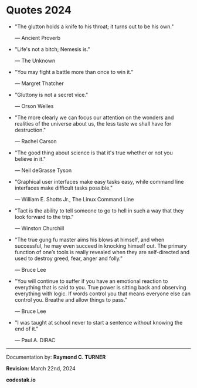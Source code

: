 # Quotes 2024

* "The glutton holds a knife to his throat; it turns out to be his own."

    ― Ancient Proverb

* "Life's not a bitch; Nemesis is."

    ― The Unknown

* "You may fight a battle more than once to win it."

    ― Margret Thatcher

* "Gluttony is not a secret vice."

    ― Orson Welles

* "The more clearly we can focus our attention on the wonders and realities of the universe about us, the less taste we shall have for destruction."

    ― Rachel Carson

* "The good thing about science is that it's true whether or not you believe in it."

    ― Neil deGrasse Tyson

* "Graphical user interfaces make easy tasks easy, while command line interfaces
make difficult tasks possible."

    ― William E. Shotts Jr., The Linux Command Line

* "Tact is the ability to tell someone to go to hell in such a way that they look forward to the trip."

    ― Winston Churchill

* "The true gung fu master aims his blows at himself, and when successful, he may even succeed in knocking himself out. The primary function of one’s tools is really revealed when they are self-directed and used to destroy greed, fear, anger and folly."

    ― Bruce Lee

* "You will continue to suffer if you have an emotional reaction to everything that is said to you. True power is sitting back and observing everything with logic. If words control you that means everyone else can control you. Breathe and allow things to pass."

    ― Bruce Lee

* "I was taught at school never to start a sentence without knowing the end of it."

    ― Paul A. DIRAC

---

Documentation by: **Raymond C. TURNER**

**Revision:** March 22nd, 2024

**codestak.io**